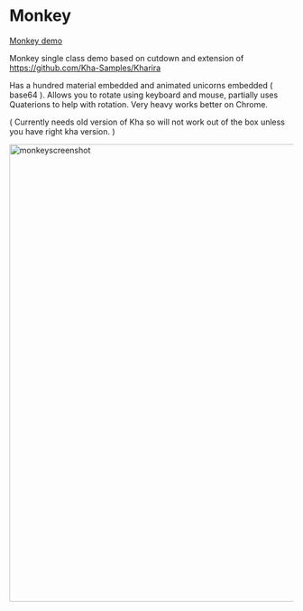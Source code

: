 # Monkey
[Monkey demo](https://rawgit.com/nanjizal/Monkey/master/build/html5/index.html)

Monkey single class demo based on cutdown and extension of https://github.com/Kha-Samples/Kharira

Has a hundred material embedded and animated unicorns embedded ( base64 ). Allows you to rotate using keyboard and mouse, partially uses Quaterions to help with rotation. Very heavy works better on Chrome.

( Currently needs old version of Kha so will not work out of the box unless you have right kha version. )

<img width="811" alt="monkeyscreenshot" src="https://user-images.githubusercontent.com/20134338/27873459-1ff9f7be-61a4-11e7-9a57-6162be35f940.png">
